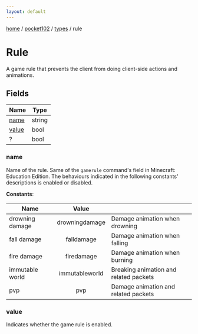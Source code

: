 ```yaml
---
layout: default
---
```


[home](/)  /  [pocket102](/protocol/pocket102)  /  [types](/protocol/pocket102/types)  /  rule

# Rule

A game rule that prevents the client from doing client-side actions and animations.

## Fields

Name | Type
---|---
[name](#name) | string
[value](#value) | bool
? | bool

### name

Name of the rule. Same of the `gamerule` command's field in Minecraft: Education Edition.
The behaviours indicated in the following constants' descriptions is enabled or disabled.

**Constants**:

Name | Value |  |
---|:---:|---
drowning damage | drowningdamage | Damage animation when drowning
fall damage | falldamage | Damage animation when falling
fire damage | firedamage | Damage animation when burning
immutable world | immutableworld | Breaking animation and related packets
pvp | pvp | Damage animation and related packets

### value

Indicates whether the game rule is enabled.
